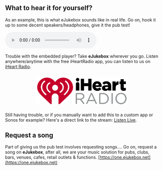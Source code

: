 ## What to hear it for yourself?

As an example, this is what eJukebox sounds like in real life. Go on, hook it up to some decent speakers/headphones, give it the pub test! 

<!--Simplest syntax-->
<audio src="http://listen.ejukebox.net/one" type="audio/mpeg" controls>
  I'm sorry. You're browser doesn't support HTML5 <code>audio</code>.
</audio>

Trouble with the embedded player? Take **eJukebox** wherever you go. Listen anywhere/anytime with the free iHeartRadio app, you can listen to us on [iHeart Radio](https://www.iheart.com/live/ejukebox-9243).

<p align="center"><a href="https://www.iheart.com/live/ejukebox-9243">
<img style="vertical-align:middle;margin:10px 0px 10px 0px" width="300" src="blobs/iHeartRadio_logo.png">
</a></p>

Still having trouble, or if you manually want to add this to a custom app or Sonos for example? Here's a direct link to the stream: [Listen Live](http://listen.ejukebox.net/one).

## Request a song

Part of giving us the pub test involves requesting songs.... Go on, request a song on **eJukebox**, after all, we are your music solution for pubs, clubs, bars, venues, cafes, retail outlets & functions. [https://one.ejukebox.net](https://one.ejukebox.net)
